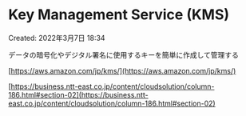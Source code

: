 # Key Management Service (KMS)

Created: 2022年3月7日 18:34

データの暗号化やデジタル署名に使用するキーを簡単に作成して管理する

[https://aws.amazon.com/jp/kms/](https://aws.amazon.com/jp/kms/)

[https://business.ntt-east.co.jp/content/cloudsolution/column-186.html#section-02](https://business.ntt-east.co.jp/content/cloudsolution/column-186.html#section-02)